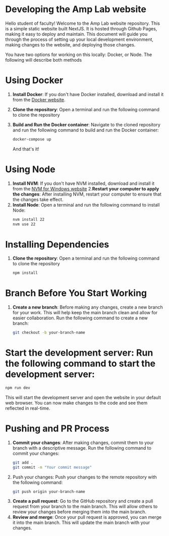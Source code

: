 # Developing the Amp Lab website

Hello student of faculty! Welcome to the Amp Lab website repository. This is a simple static website built NextJS. It is hosted through Github Pages, making it easy to deploy and maintain. This document will guide you through the process of setting up your local development environment, making changes to the website, and deploying those changes.

You have two options for working on this locally: Docker, or Node. The following will describe both methods

# Using Docker

1. **Install Docker**: If you don't have Docker installed, download and install it from the [Docker website](https://www.docker.com/get-started).
2. **Clone the repository**: Open a terminal and run the following command to clone the repository
3. **Build and Run the Docker container**: Navigate to the cloned repository and run the following command to build and run the Docker container:
   ```bash
   docker-compose up
   ```

   And that's it!

# Using Node

1. **Install NVM**: If you don't have NVM installed, download and install it from the [NVM for Windows website](https://github.com/coreybutler/nvm-windows)
2.**Restart your computer to apply the changes**: After installing NVM, restart your computer to ensure that the changes take effect.
2. **Install Node**: Open a terminal and run the following command to install Node:
   ```bash
   nvm install 22
   nvm use 22
   ```

# Installing Dependencies
1. **Clone the repository**: Open a terminal and run the following command to clone the repository
   ```bash
   npm install
   ```

# Branch Before You Start Working
1. **Create a new branch**: Before making any changes, create a new branch for your work. This will help keep the main branch clean and allow for easier collaboration. Run the following command to create a new branch:
   ```bash
   git checkout -b your-branch-name
   ```

# Start the development server: Run the following command to start the development server:
   ```bash
   npm run dev
   ```

   This will start the development server and open the website in your default web browser. You can now make changes to the code and see them reflected in real-time.

# Pushing and PR Process
1. **Commit your changes**: After making changes, commit them to your branch with a descriptive message. Run the following command to commit your changes:
   ```bash
   git add .
   git commit -m "Your commit message"
   ```
2. Push your changes: Push your changes to the remote repository with the following command:
   ```bash
   git push origin your-branch-name
   ```
3. **Create a pull request**: Go to the GitHub repository and create a pull request from your branch to the main branch. This will allow others to review your changes before merging them into the main branch.
4. **Review and merge**: Once your pull request is approved, you can merge it into the main branch. This will update the main branch with your changes.